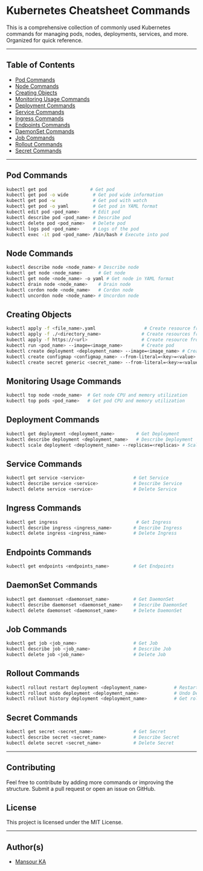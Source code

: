 # Kubernetes Cheatsheet Commands

This is a comprehensive collection of commonly used Kubernetes commands for managing pods, nodes, deployments, services, and more. Organized for quick reference.

---

## Table of Contents
- [Pod Commands](#pod-commands)
- [Node Commands](#node-commands)
- [Creating Objects](#creating-objects)
- [Monitoring Usage Commands](#monitoring-usage-commands)
- [Deployment Commands](#deployment-commands)
- [Service Commands](#service-commands)
- [Ingress Commands](#ingress-commands)
- [Endpoints Commands](#endpoints-commands)
- [DaemonSet Commands](#daemonset-commands)
- [Job Commands](#job-commands)
- [Rollout Commands](#rollout-commands)
- [Secret Commands](#secret-commands)

---

## Pod Commands
```bash
kubectl get pod                # Get pod
kubectl get pod -o wide         # Get pod wide information
kubectl get pod -w              # Get pod with watch
kubectl get pod -o yaml         # Get pod in YAML format
kubectl edit pod <pod_name>     # Edit pod
kubectl describe pod <pod_name> # Describe pod
kubectl delete pod <pod_name>   # Delete pod
kubectl logs pod <pod_name>     # Logs of the pod
kubectl exec -it pod <pod_name> /bin/bash # Execute into pod
```

## Node Commands
```bash
kubectl describe node <node_name> # Describe node
kubectl get node <node_name>      # Get node
kubectl get node <node_name> -o yaml # Get node in YAML format
kubectl drain node <node_name>    # Drain node
kubectl cordon node <node_name>   # Cordon node
kubectl uncordon node <node_name> # Uncordon node
```

## Creating Objects
```bash
kubectl apply -f <file_name>.yaml                  # Create resource from a file
kubectl apply -f ./<directory_name>               # Create resources from a directory
kubectl apply -f https://<url>                    # Create resource from URL
kubectl run <pod_name> --image=<image_name>       # Create pod
kubectl create deployment <deployment_name> --image=<image_name> # Create Deployment
kubectl create configmap <configmap_name> --from-literal=<key>=<value> # Create ConfigMap
kubectl create secret generic <secret_name> --from-literal=<key>=<value> # Create Secret
```

## Monitoring Usage Commands
```bash
kubectl top node <node_name>  # Get node CPU and memory utilization
kubectl top pods <pod_name>   # Get pod CPU and memory utilization
```

## Deployment Commands
```bash
kubectl get deployment <deployment_name>        # Get Deployment
kubectl describe deployment <deployment_name>   # Describe Deployment
kubectl scale deployment <deployment_name> --replicas=<replicas> # Scale Deployment
```

## Service Commands
```bash
kubectl get service <service>                  # Get Service
kubectl describe service <service>             # Describe Service
kubectl delete service <service>               # Delete Service
```

## Ingress Commands
```bash
kubectl get ingress                             # Get Ingress
kubectl describe ingress <ingress_name>        # Describe Ingress
kubectl delete ingress <ingress_name>          # Delete Ingress
```

## Endpoints Commands
```bash
kubectl get endpoints <endpoints_name>         # Get Endpoints
```

## DaemonSet Commands
```bash
kubectl get daemonset <daemonset_name>         # Get DaemonSet
kubectl describe daemonset <daemonset_name>    # Describe DaemonSet
kubectl delete daemonset <daemonset_name>      # Delete DaemonSet
```

## Job Commands
```bash
kubectl get job <job_name>                     # Get Job
kubectl describe job <job_name>                # Describe Job
kubectl delete job <job_name>                  # Delete Job
```

## Rollout Commands
```bash
kubectl rollout restart deployment <deployment_name>          # Restart Deployment
kubectl rollout undo deployment <deployment_name>             # Undo Deployment to latest revision
kubectl rollout history deployment <deployment_name>          # Get rollout history
```

## Secret Commands
```bash
kubectl get secret <secret_name>               # Get Secret
kubectl describe secret <secret_name>          # Describe Secret
kubectl delete secret <secret_name>            # Delete Secret
```

---

## Contributing
Feel free to contribute by adding more commands or improving the structure. Submit a pull request or open an issue on GitHub.

## License
This project is licensed under the MIT License.

---

## Author(s)
- [Mansour KA](https://github.com/mansourka06)

